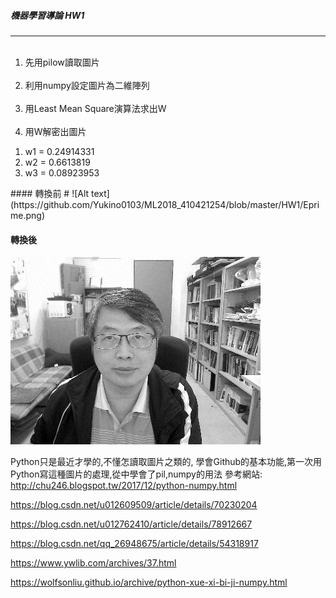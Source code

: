 ##### 機器學習導論 HW1 #
--------------------------
<ol>
  <li>先用pilow讀取圖片</li>
  <li>利用numpy設定圖片為二維陣列</li>
  <li>用Least Mean Square演算法求出W</li>
  <li>用W解密出圖片</li>
</ol>
<ol>
  <li>w1 = 0.24914331 </li>
  <li>w2 = 0.6613819 </li>
  <li>w3 = 0.08923953 </li>
</ol>
#### 轉換前 #
![Alt text](https://github.com/Yukino0103/ML2018_410421254/blob/master/HW1/Eprime.png)

#### 轉換後 #
![Alt text](https://github.com/Yukino0103/ML2018_410421254/blob/master/HW1/%E8%A7%A3%E5%AF%86%E5%9C%96%E7%89%87.png)


Python只是最近才學的,不懂怎讀取圖片之類的,
學會Github的基本功能,第一次用Python寫這種圖片的處理,從中學會了pil,numpy的用法
參考網站:
http://chu246.blogspot.tw/2017/12/python-numpy.html

https://blog.csdn.net/u012609509/article/details/70230204

https://blog.csdn.net/u012762410/article/details/78912667

https://blog.csdn.net/qq_26948675/article/details/54318917

https://www.ywlib.com/archives/37.html

https://wolfsonliu.github.io/archive/python-xue-xi-bi-ji-numpy.html

